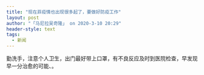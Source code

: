 ```yaml
---
title: "现在菲疫情也出现很多起了，要做好防疫工作"
layout: post
author: "「马尼拉吴奇隆」 on 2020-3-10 20:29"
header-style: text
tags:
  - 新闻
---
```


<head></head>
<body>
  勤洗手，注意个人卫生，出门最好带上口罩，有不良反应及时到医院检查，早发现早一分治愈的可能、。
 <br>
</body>


